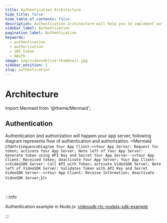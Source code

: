 ```yaml
---
title: Authentication Architecture
hide_title: false
hide_table_of_contents: false
description: Authentication architecture will help you to implement authentication strategies.
sidebar_label: Authentication
pagination_label: Authentication
keywords:
  - authentication
  - authorization
  - JWT token
  - OAuth
image: img/videosdklive-thumbnail.jpg
sidebar_position: 1
slug: authentication
---
```


# Architecture

import Mermaid from '@theme/Mermaid';

## Authentication

Authentication and authorization will happen your app server, following diagram represents flow of authentication and authorization.
<Mermaid chart={`sequenceDiagram Your App Client->>Your App Server: Request for token; activate Your App Server; Note left of Your App Server: Generate token using API Key and Secret Your App Server-->>Your App Client: Received token; deactivate Your App Server; Your App Client->>VideoSDK Server: Call API with Token; activate VideoSDK Server; Note left of VideoSDK Server: Validates Token with API Key and Secret VideoSDK Server-->>Your App Client: Receive Information; deactivate VideoSDK Server;`}/>

<br/>

:::info

Authentication example in Node.js: [videosdk-rtc-nodejs-sdk-example](https://github.com/videosdk-live/videosdk-rtc-nodejs-sdk-example)

:::
